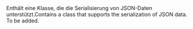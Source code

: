 <Namespace Name="Microsoft.Azure.Mobile.Server.Serialization">
  <Docs>
    <summary><span data-ttu-id="ef2e7-101">Enthält eine Klasse, die die Serialisierung von JSON-Daten unterstützt.</span><span class="sxs-lookup"><span data-stu-id="ef2e7-101">Contains a class that supports the serialization of JSON data.</span></span></summary> 
    <remarks>To be added.</remarks>
  </Docs>
</Namespace>
